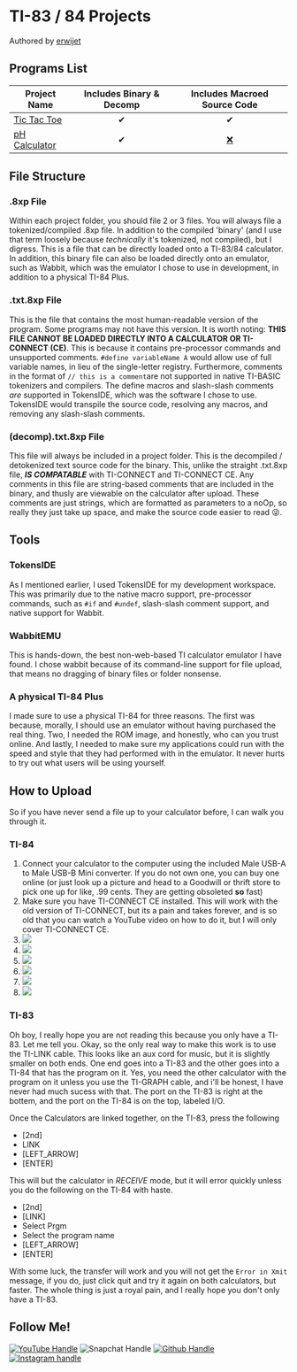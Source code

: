# TI-83 / 84 Projects
Authored by [erwijet](http://github.com/erwijet)


## Programs List
|Project Name|Includes Binary & Decomp| Includes Macroed Source Code|
|---|:---:|:---:|
|[Tic Tac Toe](https://github.com/erwijet/TI-84-Projects/tree/master/Projects/Tic-Tac-Toe)| ✔ | ✔ |
|[pH Calculator](https://github.com/erwijet/TI-84-Projects/tree/master/Projects/pH-Calculator)| ✔ | [❌](? "Yeahh, so I didn't know about the commenting and macro features when I made this project, so they aren't included 😬") |

## File Structure

### .8xp File
Within each project folder, you should file 2 or 3 files. You will always file a tokenized/compiled .8xp file. In addition to the compiled 'binary' (and I use that term loosely because *technically* it's tokenized, not compiled), but I digress. This is a file that can be directly loaded onto a TI-83/84 calculator. In addition, this binary file can also be loaded directly onto an emulator, such as Wabbit, which was the emulator I chose to use in development, in addition to a physical TI-84 Plus.

### .txt.8xp File
This is the file that contains the most human-readable version of the program. Some programs may not have this version. It is worth noting: **THIS FILE CANNOT BE LOADED DIRECTLY INTO A CALCULATOR OR TI-CONNECT (CE)**. This is because it contains pre-processor commands and unsupported comments. `#define variableName A` would allow use of full variable names, in lieu of the single-letter registry. Furthermore, comments in the format of `// this is a comment`are not supported in native TI-BASIC tokenizers and compilers. The define macros and slash-slash comments *are* supported in TokensIDE, which was the software I chose to use. TokensIDE would transpile the source code, resolving any macros, and removing any slash-slash comments.

### (decomp).txt.8xp File
This file will always be included in a project folder. This is the decompiled / detokenized text source code for the binary. This, unlike the straight .txt.8xp file, ***IS COMPATABLE*** with TI-CONNECT and TI-CONNECT CE. Any comments in this file are string-based comments that are included in the binary, and thusly are viewable on the calculator after upload. These comments are just strings, which are formatted as parameters to a noOp, so really they just take up space, and make the source code easier to read 😜.

## Tools

### TokensIDE
As I mentioned earlier, I used TokensIDE for my development workspace. This was primarily due to the native macro support, pre-processor commands, such as `#if` and `#undef`, slash-slash comment support, and native support for Wabbit. 


### WabbitEMU
This is hands-down, the best non-web-based TI calculator emulator I have found. I chose wabbit because of its command-line support for file upload, that means no dragging of binary files or folder nonsense. 

### A physical TI-84 Plus
I made sure to use a physical TI-84 for three reasons. The first was because, morally, I should use an emulator without having purchased the real thing. Two, I needed the ROM image, and honestly, who can you trust online. And lastly, I needed to make sure my applications could run with the speed and style that they had performed with in the emulator. It never hurts to try out what users will be using yourself.

## How to Upload
So if you have never send a file up to your calculator before, I can walk you through it.
### TI-84
1. Connect your calculator to the computer using the included Male USB-A to Male USB-B Mini converter. If you do not own one, you can buy one online (or just look up a picture and head to a Goodwill or thrift store to pick one up for like, .99 cents. They are getting obsoleted **so** fast)
2. Make sure you have TI-CONNECT CE installed. This will work with the old version of TI-CONNECT, but its a pain and takes forever, and is so old that you can watch a YouTube video on how to do it, but I will only cover TI-CONNECT CE.
3. ![](img/1.png)
4. ![](img/2.png)
5. ![](img/3.png)
6. ![](img/4.png)
7. ![](img/5.png)
8. ![](img/6.png)
### TI-83
Oh boy, I really hope you are not reading this because you only have a TI-83. Let me tell you. Okay, so the only real way to make this work is to use the TI-LINK cable. This looks like an aux cord for music, but it is slightly smaller on both ends. One end goes into a TI-83 and the other goes into a TI-84 that has the program on it. Yes, you need the other calculator with the program on it unless you use the TI-GRAPH cable, and i'll be honest, I have never had much sucess with that. The port on the TI-83 is right at the bottem, and the port on the TI-84 is on the top, labeled I/O.

Once the Calculators are linked together, on the TI-83, press the following

- [2nd]
- LINK
- [LEFT_ARROW]
- [ENTER]
 
 This will but the calculator in *RECEIVE* mode, but it will error quickly unless you do the following on the TI-84 with haste.
 
 - [2nd]
 - [LINK]
 - Select Prgm
 - Select the program name
 - [LEFT_ARROW]
 - [ENTER]

With some luck, the transfer will work and you will not get the `Error in Xmit` message, if you do, just click quit and try it again on both calculators, but faster. The whole thing is just a royal pain, and I really hope you don't only have a TI-83.


## Follow Me!
[![YouTube Handle](https://img.shields.io/badge/YouTube-erwijet-red.svg?logo=youtube)](https://www.youtube.com/channel/UChO3JqxVVYp9eZWmTONUwCw) ![Snapchat Handle](https://img.shields.io/badge/Snappy_Chatty-tyler187xxt-yellow.svg?logo=snapchat) [![Github Handle](https://img.shields.io/badge/Github-erwijet-green.svg?logo=github)](http://github.com/erwijet) [![Instagram handle](https://img.shields.io/badge/Instagram-@erwijet-ff69b4.svg?logo=instagram)](https://instagram.com/erwijet)   

